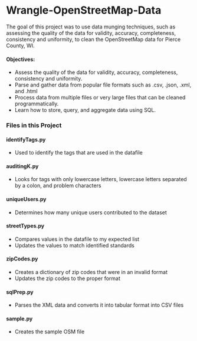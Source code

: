# Wrangle-OpenStreetMap-Data

The goal of this project was to use data munging techniques, such as assessing the quality of the data for validity, accuracy, completeness, consistency and uniformity, to clean the OpenStreetMap data for Pierce County, WI.

#### Objectives:
- Assess the quality of the data for validity, accuracy, completeness, consistency and uniformity.
- Parse and gather data from popular file formats such as .csv, .json, .xml, and .html
- Process data from multiple files or very large files that can be cleaned programmatically.
- Learn how to store, query, and aggregate data using SQL.

### Files in this Project

#### identifyTags.py 
- Used to identify the tags that are used in the datafile

#### auditingK.py
- Looks for tags with only lowercase letters, lowercase letters separated by a colon, and problem characters

#### uniqueUsers.py
- Determines how many unique users contributed to the dataset

#### streetTypes.py
- Compares values in the datafile to my expected list
- Updates the values to match identified standards

#### zipCodes.py
- Creates a dictionary of zip codes that were in an invalid format
- Updates the zip codes to the proper format

#### sqlPrep.py
- Parses the XML data and converts it into tabular format into CSV files

#### sample.py
- Creates the sample OSM file
